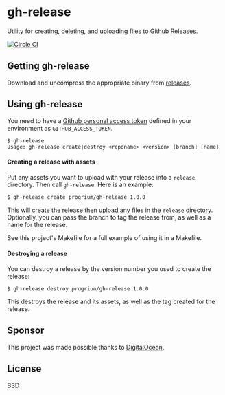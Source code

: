 # gh-release

Utility for creating, deleting, and uploading files to Github Releases.

[![Circle CI](https://circleci.com/gh/progrium/gh-release.png?style=shield)](https://circleci.com/gh/progrium/gh-release)

## Getting gh-release

Download and uncompress the appropriate binary from [releases](https://github.com/progrium/gh-release/releases).

## Using gh-release

You need to have a [Github personal access token](https://help.github.com/articles/creating-an-access-token-for-command-line-use) defined in your environment as `GITHUB_ACCESS_TOKEN`.

	$ gh-release 
	Usage: gh-release create|destroy <reponame> <version> [branch] [name]

#### Creating a release with assets

Put any assets you want to upload with your release into a `release` directory. Then call `gh-release`. Here is an example:

	$ gh-release create progrium/gh-release 1.0.0

This will create the release then upload any files in the `release` directory. Optionally, you can pass the branch to tag the release from, as well as a name for the release. 

See this project's Makefile for a full example of using it in a Makefile.

#### Destroying a release

You can destroy a release by the version number you used to create the release:

	$ gh-release destroy progrium/gh-release 1.0.0

This destroys the release and its assets, as well as the tag created for the release.

## Sponsor

This project was made possible thanks to [DigitalOcean](http://digitalocean.com).

## License

BSD